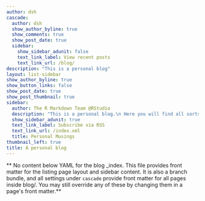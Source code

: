 ```yaml
---
author: dsh
cascade:
  author: dsh
  show_author_byline: true
  show_comments: true
  show_post_date: true
  sidebar:
    show_sidebar_adunit: false
    text_link_label: View recent posts
    text_link_url: /blog/
description: "This is a personal blog"
layout: list-sidebar
show_author_byline: true
show_button_links: false
show_post_date: true
show_post_thumbnail: true
sidebar:
  author: The R Markdown Team @RStudio
  description: "This is a personal blog.\n Here you will find all sorts of writings."
  show_sidebar_adunit: true
  text_link_label: Subscribe via RSS
  text_link_url: /index.xml
  title: Personal Musings
thumbnail_left: true
title: A personal blog
---
```


** No content below YAML for the blog _index. This file provides front matter for the listing page layout and sidebar content. It is also a branch bundle, and all settings under `cascade` provide front matter for all pages inside blog/. You may still override any of these by changing them in a page's front matter.**
